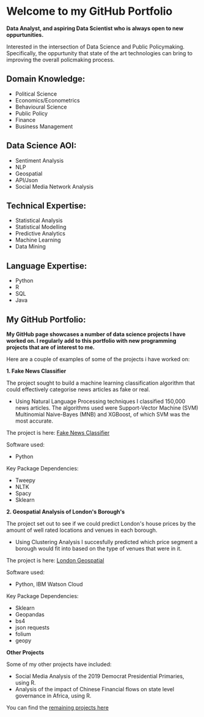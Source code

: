 # Welcome to my GitHub Portfolio

**Data Analyst, and aspiring Data Scientist who is always open to new oppurtunities.**

Interested in the intersection of Data Science and Public Policymaking. Specifically, the oppurtunity that state of the art technologies can bring to improving the overall policmaking process. 

## Domain Knowledge:

- Political Science
- Economics/Econometrics
- Behavioural Science
- Public Policy
- Finance
- Business Management 

## Data Science AOI:

- Sentiment Analysis
- NLP
- Geospatial 
- API/Json 
- Social Media Network Analysis

## Technical Expertise:

- Statistical Analysis
- Statistical Modelling 
- Predictive Analytics
- Machine Learning
- Data Mining

## Language Expertise:

- Python
- R
- SQL 
- Java


## My GitHub Portfolio:

**My GitHub page showcases a number of data science projects I have worked on. I regularly add to this portfolio with new programming projects that are of interest to me.**

Here are a couple of examples of some of the projects i have worked on:

**1. Fake News Classifier**

The project sought to build a machine learning classification algorithm that could effectively categorise news articles as fake or real.

- Using Natural Language Processing techniques I classified 150,000 news articles. The algorithms used were Support-Vector Machine (SVM) Multinomial Naive-Bayes (MNB) and XGBoost, of which SVM was the most accurate.

The project is here: [Fake News Classifier](https://github.com/JUA96/fake-news-classifier)

Software used: 

- Python

Key Package Dependencies:

- Tweepy
- NLTK
- Spacy
- Sklearn

**2. Geospatial Analysis of London's Borough's**

The project set out to see if we could predict London's house prices by the amount of well rated locations and venues in each borough. 

- Using Clustering Analysis I succesfully predicted which price segment a borough would fit into based on the type of venues that were in it.

The project is here: [London Geospatial](https://github.com/JUA96/Capstone-Project-Geospatial-Analysis)

Software used: 

- Python, IBM Watson Cloud

Key Package Dependencies:

- Sklearn
- Geopandas
- bs4
- json requests
- folium
- geopy

**Other Projects**

Some of my other projects have included:

- Social Media Analysis of the 2019 Democrat Presidential Primaries, using R.
- Analysis of the impact of Chinese Financial flows on state level governance in Africa, using R.

You can find the [remaining projects here](https://github.com/JUA96?tab=repositories)
